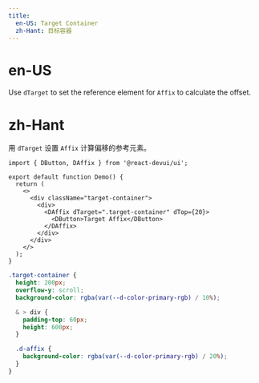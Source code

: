```yaml
---
title:
  en-US: Target Container
  zh-Hant: 目标容器
---
```


# en-US

Use `dTarget` to set the reference element for `Affix` to calculate the offset.

# zh-Hant

用 `dTarget` 设置 `Affix` 计算偏移的参考元素。

```tsx
import { DButton, DAffix } from '@react-devui/ui';

export default function Demo() {
  return (
    <>
      <div className="target-container">
        <div>
          <DAffix dTarget=".target-container" dTop={20}>
            <DButton>Target Affix</DButton>
          </DAffix>
        </div>
      </div>
    </>
  );
}
```

```scss
.target-container {
  height: 200px;
  overflow-y: scroll;
  background-color: rgba(var(--d-color-primary-rgb) / 10%);

  & > div {
    padding-top: 60px;
    height: 600px;
  }

  .d-affix {
    background-color: rgba(var(--d-color-primary-rgb) / 20%);
  }
}
```
